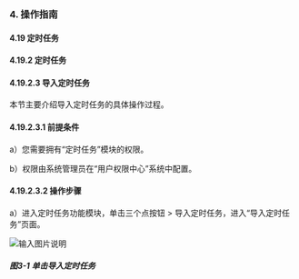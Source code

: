 ### 4. 操作指南

#### 4.19 定时任务

#### 4.19.2 定时任务

#### 4.19.2.3 导入定时任务

本节主要介绍导入定时任务的具体操作过程。

#### 4.19.2.3.1 前提条件

a）您需要拥有“定时任务”模块的权限。

b）权限由系统管理员在“用户权限中心”系统中配置。

#### 4.19.2.3.2 操作步骤

a）进入定时任务功能模块，单击三个点按钮 > 导入定时任务，进入“导入定时任务”页面。

![输入图片说明](../../../../../images/SoFlu%EF%BC%88%E5%90%8E%E7%AB%AF%EF%BC%89%E5%BC%80%E5%8F%91%E5%B9%B3%E5%8F%B0/1.%20%E6%9C%80%E6%96%B0%E7%89%88%E6%9C%AC%20-%20%E6%9B%B4%E6%96%B0%E6%97%A5%E6%9C%9F%20-%202022.10.08/4.%20%E6%93%8D%E4%BD%9C%E6%8C%87%E5%8D%97/19.%20%E5%AE%9A%E6%97%B6%E4%BB%BB%E5%8A%A1/2.%20%E5%AE%9A%E6%97%B6%E4%BB%BB%E5%8A%A1/3-1.png)

##### 图3-1 单击导入定时任务
